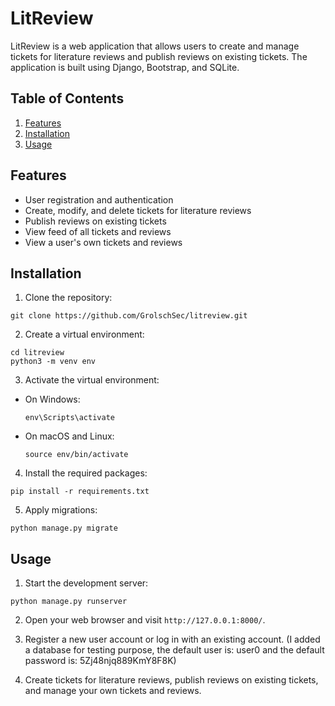 # LitReview

LitReview is a web application that allows users to create and manage tickets for literature reviews and publish reviews on existing tickets. The application is built using Django, Bootstrap, and SQLite.

## Table of Contents

1. [Features](#features)
2. [Installation](#installation)
3. [Usage](#usage)

## Features

- User registration and authentication
- Create, modify, and delete tickets for literature reviews
- Publish reviews on existing tickets
- View feed of all tickets and reviews
- View a user's own tickets and reviews

## Installation

1. Clone the repository:
```
git clone https://github.com/GrolschSec/litreview.git
```

2. Create a virtual environment:
```
cd litreview
python3 -m venv env
```

3. Activate the virtual environment:

- On Windows:

  ```
  env\Scripts\activate
  ```

- On macOS and Linux:

  ```
  source env/bin/activate
  ```

4. Install the required packages:
```
pip install -r requirements.txt
```

5. Apply migrations:
```
python manage.py migrate
```

## Usage

1. Start the development server:
```
python manage.py runserver
```

2. Open your web browser and visit `http://127.0.0.1:8000/`.

3. Register a new user account or log in with an existing account. (I added a database for testing purpose, the default user is: user0 and the default password is: 5Zj48njq889KmY8F8K)

4. Create tickets for literature reviews, publish reviews on existing tickets, and manage your own tickets and reviews.
